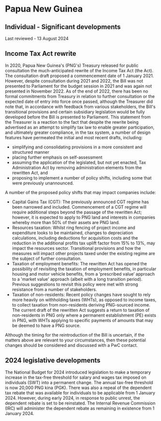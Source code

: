 # Papua New Guinea
## Individual - Significant developments
Last reviewed - 13 August 2024
## Income Tax Act rewrite
In 2020, Papua New Guinea's (PNG's) Treasury released for public consultation the much-anticipated rewrite of the Income Tax Act (the Act). The consultation draft proposed a commencement date of 1 January 2021. However, despite consultation during 2021 and 2022, the Bill was not presented to Parliament for the budget session in 2021 and was again not presented in November 2022. As of the end of 2022, there has been no formal commitments from Treasury in relation to further consultation or the expected date of entry into force once passed, although the Treasurer did note that, in accordance with feedback from various stakeholders, the Bill's transitional provisions and certain subsidiary legislation would be fully developed before the Bill is presented to Parliament.
This statement from the Treasurer is a reaction to the fact that despite the rewrite being advertised as an attempt to simplify tax law to enable greater participation, and ultimately greater compliance, in the tax system, a number of design features have permeated the initial and most recent drafts, including:
  * simplifying and consolidating provisions in a more consistent and structured manner
  * placing further emphasis on self-assessment
  * assuming the application of the legislated, but not yet enacted, Tax Administration Act by removing administration elements from the rewritten Act, and
  * proposing to implement a number of policy shifts, including some that were previously unannounced.


A number of the proposed policy shifts that may impact companies include:
  * Capital Gains Tax (CGT): The previously announced CGT regime has been narrowed and included. Commencement of a CGT regime will require additional steps beyond the passage of the rewritten Act; however, it is expected to apply to PNG land and interests in companies whereby more than 50% of their assets are PNG land.
  * Resources taxation: Whilst ring fencing of project income and expenditure looks to be maintained, changes to depreciation calculations, including deductions for acquisition costs and the reduction in the additional profits tax uplift factor from 15% to 13%, may impact the resources sector. Transitional provisions and how the measures will impact other projects taxed under the existing regime are the subject of further consultation.
  * Taxation of employment benefits: The rewritten Act has opened the possibility of revisiting the taxation of employment benefits, in particular housing and motor vehicle benefits, from a ‘prescribed value’ approach to a 'market value' approach (albeit with a long transition period). Previous suggestions to revisit this policy were met with strong resistance from a number of stakeholders.
  * Taxation of non-residents: Recent policy changes have sought to rely more heavily on withholding taxes (WHTs), as opposed to income taxes, to collect taxation from non-residents deriving PNG-sourced income. The current draft of the rewritten Act suggests a return to taxation of non-residents in PNG only where a permanent establishment (PE) exists in PNG, with WHTs applying to specific payments of amounts that may be deemed to have a PNG source.


Although the timing for the reintroduction of the Bill is uncertain, if the matters above are relevant to your circumstances, then these potential changes should be considered and discussed with a PwC contact.
## 2024 legislative developments
The National Budget for 2024 introduced legislation to make a temporary increase in the tax-free threshold for salary and wages tax imposed on individuals (SWT) into a permanent change. The annual tax-free threshold is now 20,000 PNG kina (PGK).
There was also a repeal of the dependent tax rebate that was available for individuals to be applicable from 1 January 2024. However, during early 2024, in response to public unrest, the dependent rebate is set to be reinstated. The Internal Revenue Commission (IRC) will administer the dependent rebate as remaining in existence from 1 January 2024.
